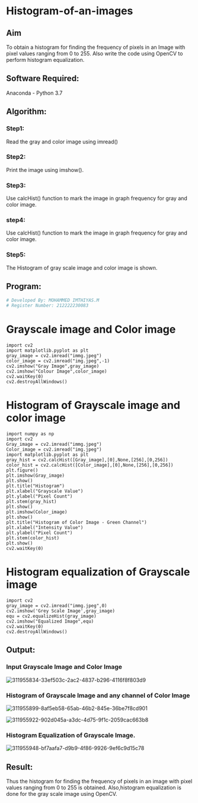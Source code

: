 # Histogram-of-an-images
## Aim
To obtain a histogram for finding the frequency of pixels in an Image with pixel values ranging from 0 to 255. Also write the code using OpenCV to perform histogram equalization.

## Software Required:
Anaconda - Python 3.7

## Algorithm:
### Step1:
Read the gray and color image using imread()

### Step2:
Print the image using imshow().



### Step3:
Use calcHist() function to mark the image in graph frequency for gray and color image.

### step4:
Use calcHist() function to mark the image in graph frequency for gray and color image.

### Step5:
The Histogram of gray scale image and color image is shown.


## Program:
```python
# Developed By: MOHAMMED IMTHIYAS.M
# Register Number: 212222230083
```
# Grayscale image and Color image
```
import cv2
import matplotlib.pyplot as plt
gray_image = cv2.imread("immg.jpeg")
color_image = cv2.imread("img.jpeg",-1)
cv2.imshow("Gray Image",gray_image)
cv2.imshow("Colour Image",color_image)
cv2.waitKey(0)
cv2.destroyAllWindows()
```
# Histogram of Grayscale image and color image
```
import numpy as np
import cv2
Gray_image = cv2.imread("immg.jpeg")
Color_image = cv2.imread("img.jpeg")
import matplotlib.pyplot as plt
gray_hist = cv2.calcHist([Gray_image],[0],None,[256],[0,256])
color_hist = cv2.calcHist([Color_image],[0],None,[256],[0,256])
plt.figure()
plt.imshow(Gray_image)
plt.show()
plt.title("Histogram")
plt.xlabel("Grayscale Value")
plt.ylabel("Pixel Count")
plt.stem(gray_hist)
plt.show()
plt.imshow(Color_image)
plt.show()
plt.title("Histogram of Color Image - Green Channel")
plt.xlabel("Intensity Value")
plt.ylabel("Pixel Count")
plt.stem(color_hist)
plt.show()
cv2.waitKey(0)
```
# Histogram equalization of Grayscale image
```
import cv2
gray_image = cv2.imread("immg.jpeg",0)
cv2.imshow('Grey Scale Image',gray_image)
equ = cv2.equalizeHist(gray_image)
cv2.imshow("Equalized Image",equ)
cv2.waitKey(0)
cv2.destroyAllWindows()
```

## Output:
### Input Grayscale Image and Color Image


![311955834-33ef503c-2ac2-4837-b296-4116f8f803d9](https://github.com/imthiyas19/Histogram-of-an-images/assets/120353416/688a489b-8e7d-4d0f-958e-ff9e4fad85ec)





### Histogram of Grayscale Image and any channel of Color Image



![311955899-8af5eb58-65ab-46b2-845e-36be7f8cd901](https://github.com/imthiyas19/Histogram-of-an-images/assets/120353416/46176eb3-6139-4ff9-9a50-4058477d2205)


![311955922-902d045a-a3dc-4d75-9f1c-2059cac663b8](https://github.com/imthiyas19/Histogram-of-an-images/assets/120353416/a71ceb71-408b-4a41-bb3a-3447f69ef45b)





### Histogram Equalization of Grayscale Image.




![311955948-bf7aafa7-d9b9-4f86-9926-9ef6c9d15c78](https://github.com/imthiyas19/Histogram-of-an-images/assets/120353416/e5ccd492-5576-4087-a864-bb353a2e7c69)







## Result: 
Thus the histogram for finding the frequency of pixels in an image with pixel values ranging from 0 to 255 is obtained. Also,histogram equalization is done for the gray scale image using OpenCV.
